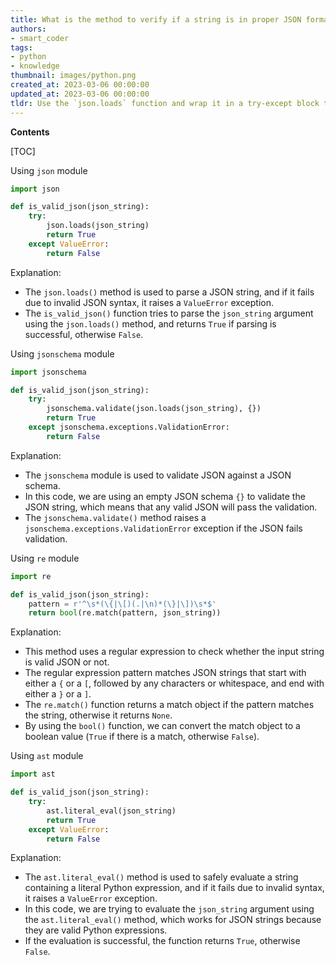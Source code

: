 ```yaml
---
title: What is the method to verify if a string is in proper JSON format using python?
authors:
- smart_coder
tags:
- python
- knowledge
thumbnail: images/python.png
created_at: 2023-03-06 00:00:00
updated_at: 2023-03-06 00:00:00
tldr: Use the `json.loads` function and wrap it in a try-except block to catch any `JSONDecodeError` exceptions.
---
```


**Contents**

[TOC]

Using `json` module

```python
import json

def is_valid_json(json_string):
    try:
        json.loads(json_string)
        return True
    except ValueError:
        return False
```

Explanation:
- The `json.loads()` method is used to parse a JSON string, and if it fails due to invalid JSON syntax, it raises a `ValueError` exception.
- The `is_valid_json()` function tries to parse the `json_string` argument using the `json.loads()` method, and returns `True` if parsing is successful, otherwise `False`. 

Using `jsonschema` module

```python
import jsonschema

def is_valid_json(json_string):
    try:
        jsonschema.validate(json.loads(json_string), {})
        return True
    except jsonschema.exceptions.ValidationError:
        return False
```

Explanation:
- The `jsonschema` module is used to validate JSON against a JSON schema.
- In this code, we are using an empty JSON schema `{}` to validate the JSON string, which means that any valid JSON will pass the validation.
- The `jsonschema.validate()` method raises a `jsonschema.exceptions.ValidationError` exception if the JSON fails validation.

Using `re` module

```python
import re

def is_valid_json(json_string):
    pattern = r'^\s*(\{|\[)(.|\n)*(\}|\])\s*$'
    return bool(re.match(pattern, json_string))
```

Explanation:
- This method uses a regular expression to check whether the input string is valid JSON or not.
- The regular expression pattern matches JSON strings that start with either a `{` or a `[`, followed by any characters or whitespace, and end with either a `}` or a `]`.
- The `re.match()` function returns a match object if the pattern matches the string, otherwise it returns `None`.
- By using the `bool()` function, we can convert the match object to a boolean value (`True` if there is a match, otherwise `False`). 

Using `ast` module

```python
import ast

def is_valid_json(json_string):
    try:
        ast.literal_eval(json_string)
        return True
    except ValueError:
        return False
```

Explanation:
- The `ast.literal_eval()` method is used to safely evaluate a string containing a literal Python expression, and if it fails due to invalid syntax, it raises a `ValueError` exception.
- In this code, we are trying to evaluate the `json_string` argument using the `ast.literal_eval()` method, which works for JSON strings because they are valid Python expressions.
- If the evaluation is successful, the function returns `True`, otherwise `False`.
